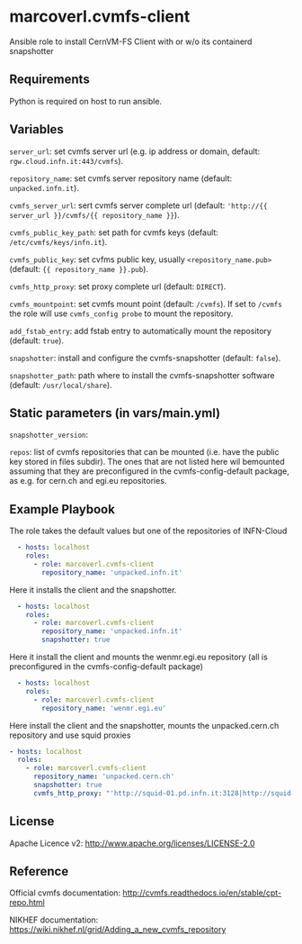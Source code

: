 marcoverl.cvmfs-client
======================

Ansible role to install CernVM-FS Client with or w/o its containerd snapshotter

Requirements
------------

Python is required on host to run ansible.

Variables
---------

``server_url``: set cvmfs server url (e.g. ip address or domain, default: ``rgw.cloud.infn.it:443/cvmfs``).

``repository_name``: set cvmfs server repository name (default: ``unpacked.infn.it``).

``cvmfs_server_url``: sert cvmfs server complete url (default: ``'http://{{ server_url }}/cvmfs/{{ repository_name }}``).

``cvmfs_public_key_path``: set path for cvmfs keys (default: ``/etc/cvmfs/keys/infn.it``).

``cvmfs_public_key``: set cvfms public key, usually `<repository_name.pub>` (default: ``{{ repository_name }}.pub``).

``cvmfs_http_proxy``: set proxy complete url (default: ``DIRECT``).

``cvmfs_mountpoint``: set cvmfs mount point (default: ``/cvmfs``). If set to ``/cvmfs`` the role will use ``cvmfs_config probe`` to mount the repository.

``add_fstab_entry``: add fstab entry to automatically mount the repository (default: ``true``).

``snapshotter``: install and configure the cvmfs-snapshotter (default: ``false``).

``snapshotter_path``: path where to install the cvmfs-snapshotter software (default: ``/usr/local/share``).

Static parameters (in vars/main.yml)
---------

``snapshotter_version``:  <commit of last snapshotter version>

``repos``: list of cvmfs repositories that can be mounted (i.e. have the public key stored in files subdir). The ones that are not listed here wil bemounted assuming that they are preconfigured in the cvmfs-config-default package, as e.g. for cern.ch and egi.eu repositories. 

Example Playbook
----------------

The role takes the default values but one of the repositories of INFN-Cloud

```yaml
  - hosts: localhost
    roles:
      - role: marcoverl.cvmfs-client
        repository_name: 'unpacked.infn.it'
```

Here it installs the client and the snapshotter.

```yaml
  - hosts: localhost
    roles:
      - role: marcoverl.cvmfs-client
        repository_name: 'unpacked.infn.it'
        snapshotter: true
```

Here it install the client and mounts the wenmr.egi.eu repository (all is preconfigured in the cvmfs-config-default package)

```yaml
  - hosts: localhost
    roles:
      - role: marcoverl.cvmfs-client
        repository_name: 'wenmr.egi.eu'
```
Here install the client and the snapshotter, mounts the unpacked.cern.ch repository and use squid proxies 

```yaml
- hosts: localhost
  roles:
    - role: marcoverl.cvmfs-client
      repository_name: 'unpacked.cern.ch'
      snapshotter: true
      cvmfs_http_proxy: "'http://squid-01.pd.infn.it:3128|http://squid-02.pd.infn.it:3128'"
```

License
-------

Apache Licence v2: http://www.apache.org/licenses/LICENSE-2.0

Reference
---------

Official cvmfs documentation: http://cvmfs.readthedocs.io/en/stable/cpt-repo.html

NIKHEF documentation: https://wiki.nikhef.nl/grid/Adding_a_new_cvmfs_repository
